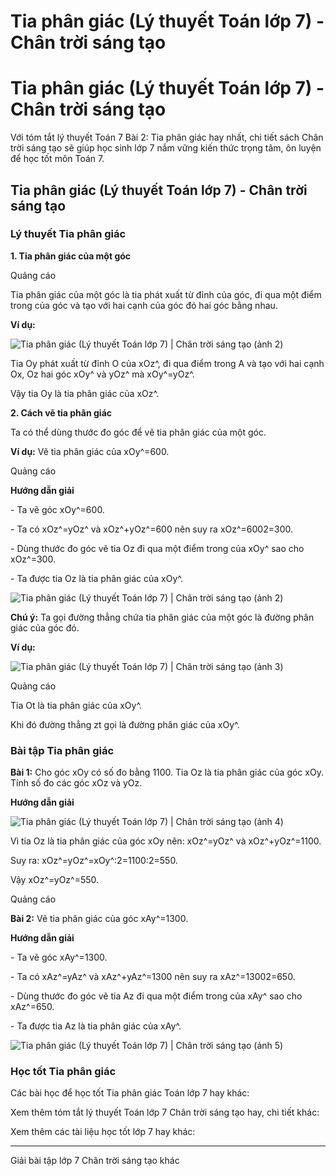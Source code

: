 # Tia phân giác (Lý thuyết Toán lớp 7) - Chân trời sáng tạo

# Tia phân giác (Lý thuyết Toán lớp 7) - Chân trời sáng tạo

Với tóm tắt lý thuyết Toán 7 Bài 2: Tia phân giác hay nhất, chi tiết sách Chân trời sáng tạo sẽ giúp học sinh lớp 7 nắm vững kiến thức trọng tâm, ôn luyện để học tốt môn Toán 7.

## Tia phân giác (Lý thuyết Toán lớp 7) - Chân trời sáng tạo

### **Lý thuyết Tia phân giác**

**1\. Tia phân giác của một góc**

Quảng cáo

Tia phân giác của một góc là tia phát xuất từ đỉnh của góc, đi qua một điểm trong của góc và tạo với hai cạnh của góc đó hai góc bằng nhau.

**Ví dụ:**

![Tia phân giác \(Lý thuyết Toán lớp 7\) | Chân trời sáng tạo \(ảnh 2\)](https://vietjack.com/toan-7-ct/images/ly-thuyet-bai-2-tia-phan-giac.PNG)

Tia Oy phát xuất từ đỉnh O của xOz^, đi qua điểm trong A và tạo với hai cạnh Ox, Oz hai góc xOy^ và yOz^ mà xOy^=yOz^.

Vậy tia Oy là tia phân giác của xOz^.

**2\. Cách vẽ tia phân giác**

Ta có thể dùng thước đo góc để vẽ tia phân giác của một góc.

**Ví dụ:** Vẽ tia phân giác của xOy^=600.

Quảng cáo

**Hướng dẫn giải**

\- Ta vẽ góc xOy^=600.

\- Ta có xOz^=yOz^ và xOz^+yOz^=600 nên suy ra xOz^=6002=300.

\- Dùng thước đo góc vẽ tia Oz đi qua một điểm trong của xOy^ sao cho xOz^=300.

\- Ta được tia Oz là tia phân giác của xOy^.

![Tia phân giác \(Lý thuyết Toán lớp 7\) | Chân trời sáng tạo \(ảnh 2\)](https://vietjack.com/toan-7-ct/images/ly-thuyet-bai-2-tia-phan-giac-1.PNG)

**Chú ý:** Ta gọi đường thẳng chứa tia phân giác của một góc là đường phân giác của góc đó.

**Ví dụ:**

![Tia phân giác \(Lý thuyết Toán lớp 7\) | Chân trời sáng tạo \(ảnh 3\)](https://vietjack.com/toan-7-ct/images/ly-thuyet-bai-2-tia-phan-giac-2.PNG)

Quảng cáo

Tia Ot là tia phân giác của xOy^. 

Khi đó đường thẳng zt gọi là đường phân giác của xOy^.

### **Bài tập Tia phân giác**

**Bài 1:** Cho góc xOy có số đo bằng 1100. Tia Oz là tia phân giác của góc xOy. Tính số đo các góc xOz và yOz.

**Hướng dẫn giải**

![Tia phân giác \(Lý thuyết Toán lớp 7\) | Chân trời sáng tạo \(ảnh 4\)](https://vietjack.com/toan-7-ct/images/ly-thuyet-bai-2-tia-phan-giac-3.PNG)

Vì tia Oz là tia phân giác của góc xOy nên: xOz^=yOz^ và xOz^+yOz^=1100.

Suy ra: xOz^=yOz^=xOy^:2=1100:2=550.

Vậy xOz^=yOz^=550.

Quảng cáo

**Bài 2:** Vẽ tia phân giác của góc xAy^=1300.

**Hướng dẫn giải**

\- Ta vẽ góc xAy^=1300.

\- Ta có xAz^=yAz^ và xAz^+yAz^=1300 nên suy ra xAz^=13002=650.

\- Dùng thước đo góc vẽ tia Az đi qua một điểm trong của xAy^ sao cho xAz^=650.

\- Ta được tia Az là tia phân giác của xAy^.

![Tia phân giác \(Lý thuyết Toán lớp 7\) | Chân trời sáng tạo \(ảnh 5\)](https://vietjack.com/toan-7-ct/images/ly-thuyet-bai-2-tia-phan-giac-4.PNG)

### **Học tốt Tia phân giác**

Các bài học để học tốt Tia phân giác Toán lớp 7 hay khác:

Xem thêm tóm tắt lý thuyết Toán lớp 7 Chân trời sáng tạo hay, chi tiết khác:

Xem thêm các tài liệu học tốt lớp 7 hay khác:

* * *

Giải bài tập lớp 7 Chân trời sáng tạo khác

